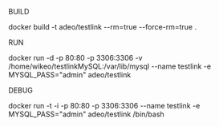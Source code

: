 BUILD

docker build -t adeo/testlink --rm=true --force-rm=true .

RUN

docker run -d -p 80:80 -p 3306:3306 -v /home/wikeo/testlinkMySQL:/var/lib/mysql --name testlink -e MYSQL_PASS="admin" adeo/testlink

DEBUG

docker run -t -i -p 80:80 -p 3306:3306 --name testlink -e MYSQL_PASS="admin" adeo/testlink /bin/bash
